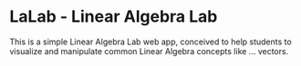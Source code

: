 # LaLab - Linear Algebra Lab

This is a simple Linear Algebra Lab web app, conceived to help students to visualize and 
manipulate common Linear Algebra concepts like ... vectors.

